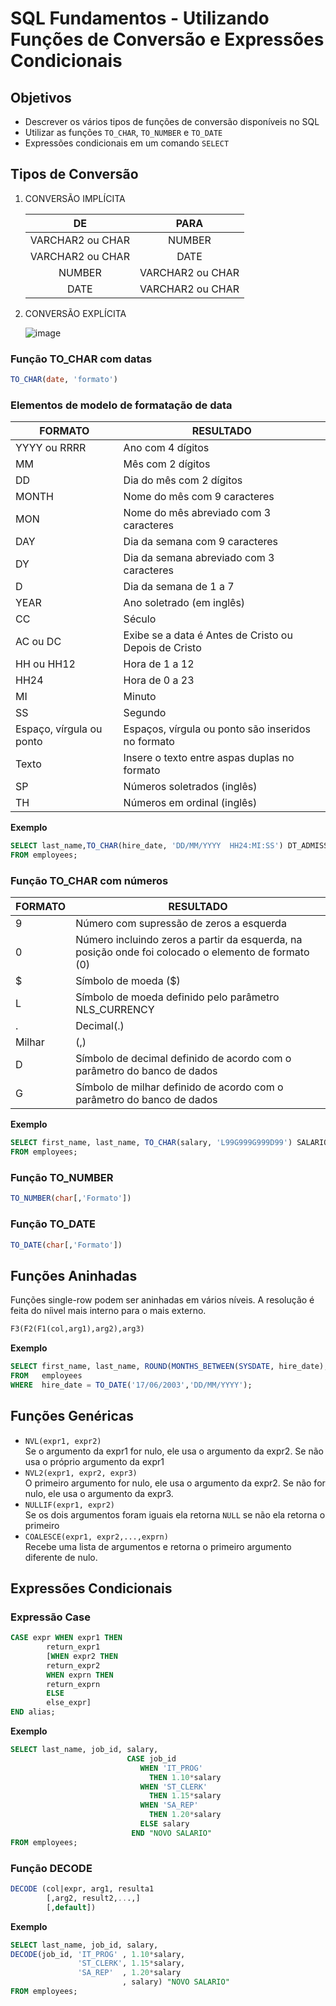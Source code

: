 # SQL Fundamentos - Utilizando Funções de Conversão e Expressões Condicionais

## Objetivos

-   Descrever os vários tipos de funções de conversão disponíveis no SQL
-   Utilizar as funções `TO_CHAR`, `TO_NUMBER` e `TO_DATE`
-   Expressões condicionais em um comando `SELECT`

## Tipos de Conversão

1. CONVERSÃO IMPLÍCITA	

    | DE | PARA |
    |:----------------:|:----------------:|
    | VARCHAR2 ou CHAR | NUMBER |
    | VARCHAR2 ou CHAR | DATE |
    | NUMBER | VARCHAR2 ou CHAR |
    | DATE | VARCHAR2 ou CHAR |
    
2. CONVERSÃO EXPLÍCITA	

    ![image](https://user-images.githubusercontent.com/97575616/213059331-ec09ad29-6e08-4d59-9a28-5baae352deb3.png)

### Função TO_CHAR com datas

```SQL
TO_CHAR(date, 'formato')
```

### Elementos de modelo de formatação de data

| FORMATO                  | RESULTADO                                             |
| ------------------------ | ----------------------------------------------------- |
| YYYY ou RRRR             | Ano com 4 dígitos                                     |
| MM                       | Mês com 2 dígitos                                     |
| DD                       | Dia do mês com 2 dígitos                              |
| MONTH                    | Nome do mês com 9 caracteres                          |
| MON                      | Nome do mês abreviado com 3 caracteres                |
| DAY                      | Dia da semana com 9 caracteres                        |
| DY                       | Dia da semana abreviado com 3 caracteres              |
| D                        | Dia da semana de 1 a 7                                |
| YEAR                     | Ano soletrado (em inglês)                             |
| CC                       | Século                                                |
| AC ou DC                 | Exibe se a data é Antes de Cristo ou Depois de Cristo |
| HH ou HH12               | Hora de 1 a 12                                        |
| HH24                     | Hora de 0 a 23                                        |
| MI                       | Minuto                                                |
| SS                       | Segundo                                               |
| Espaço, vírgula ou ponto | Espaços, vírgula ou ponto são inseridos no formato    |
| Texto                    | Insere o texto entre aspas duplas no formato          |
| SP                       | Números soletrados (inglês)                           |
| TH                       | Números em ordinal (inglês)                           |

**Exemplo**

```SQL
SELECT last_name,TO_CHAR(hire_date, 'DD/MM/YYYY  HH24:MI:SS') DT_ADMISSÂO
FROM employees;
```

### Função TO_CHAR com números

| FORMATO | RESULTADO                                                                                           |
| ------- | --------------------------------------------------------------------------------------------------- |
| 9       | Número com supressão de zeros a esquerda                                                            |
| 0       | Número incluindo zeros a partir da esquerda, na posição onde foi colocado o elemento de formato (0) |
| $       | Símbolo de moeda ($)                                                                                |
| L       | Símbolo de moeda definido pelo parâmetro NLS_CURRENCY                                               |
| .       | Decimal(.)                                                                                          |
| Milhar  | (,)                                                                                                 |
| D       | Símbolo de decimal definido de acordo com o parâmetro do banco de dados                             |
| G       | Símbolo de milhar definido de acordo com o parâmetro do banco de dados                              |

**Exemplo**

```SQL
SELECT first_name, last_name, TO_CHAR(salary, 'L99G999G999D99') SALARIO
FROM employees;
```

### Função TO_NUMBER

```SQL
TO_NUMBER(char[,'Formato'])
```

### Função TO_DATE

```SQL
TO_DATE(char[,'Formato'])
```

## Funções Aninhadas

Funções single-row podem ser aninhadas em vários níveis. A resolução é feita do níivel mais interno para o mais externo.

```SQL
F3(F2(F1(col,arg1),arg2),arg3)
```

**Exemplo**

```SQL
SELECT first_name, last_name, ROUND(MONTHS_BETWEEN(SYSDATE, hire_date),0) NUMERO_MESES
FROM   employees
WHERE  hire_date = TO_DATE('17/06/2003','DD/MM/YYYY');
```

## Funções Genéricas

-   `NVL(expr1, expr2)` <br>Se o argumento da expr1 for nulo, ele usa o argumento da expr2. Se não usa o próprio argumento da expr1
-   `NVL2(expr1, expr2, expr3)` <br>O primeiro argumento for nulo, ele usa o argumento da expr2. Se não for nulo, ele usa o argumento da expr3.
-   `NULLIF(expr1, expr2)` <br>Se os dois argumentos foram iguais ela retorna `NULL` se não ela retorna o primeiro
-   `COALESCE(expr1, expr2,...,exprn)` <br>Recebe uma lista de argumentos e retorna o primeiro argumento diferente de nulo.

## Expressões Condicionais

### Expressão Case

```SQL
CASE expr WHEN expr1 THEN
		return_expr1
		[WHEN expr2 THEN
		return_expr2
		WHEN exprn THEN
		return_exprn
		ELSE
		else_expr]
END alias;
```

**Exemplo**
```SQL
SELECT last_name, job_id, salary,
                          CASE job_id
                             WHEN 'IT_PROG'   
                               THEN 1.10*salary
                             WHEN 'ST_CLERK' 
                               THEN 1.15*salary
                             WHEN 'SA_REP' 
                               THEN 1.20*salary
                             ELSE salary 
                           END "NOVO SALARIO"
FROM employees;
```

### Função DECODE

```SQL
DECODE (col|expr, arg1, resulta1
		[,arg2, result2,...,]
		[,default])
```
**Exemplo**
```SQL
SELECT last_name, job_id, salary,
DECODE(job_id, 'IT_PROG' , 1.10*salary,
               'ST_CLERK', 1.15*salary,
               'SA_REP'  , 1.20*salary
                         , salary) "NOVO SALARIO"
FROM employees;
```
